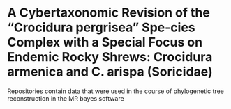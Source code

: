 # A Cybertaxonomic Revision of the “Crocidura pergrisea” Spe-cies Complex with a Special Focus on Endemic Rocky Shrews: Crocidura armenica and C. arispa (Soricidae)

Repositories contain data that were used in the course of phylogenetic tree reconstruction in the MR bayes software
